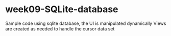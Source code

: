 # week09-SQLite-database
Sample code using sqlite database, the UI is manipulated dynamically
Views are created as needed to handle the cursor data set
